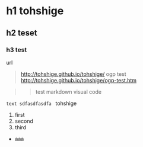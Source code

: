 # h1 tohshige
## h2 teset
### h3 test

url
> http://tohshige.github.io/tohshige/
ogp test
> http://tohshige.github.io/tohshige/ogp-test.htm

>> test markdown visual code

`text
sdfasdfasdfa
`
tohshige

1. first
2. second
3. third


- aaa

